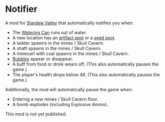 # Notifier

A mod for [Stardew Valley](https://www.stardewvalley.net/) that automatically notifies you when:

- The [Watering Can](https://stardewvalleywiki.com/Watering_Cans) runs out of water.
- A new location has an [artifact spot](https://stardewvalleywiki.com/Artifact_Spot) or a [seed spot](https://stardewvalleywiki.com/Seed_Spot).
- A ladder spawns in the mines / Skull Cavern.
- A shaft spawns in the mines / Skull Cavern.
- A minecart with coal spawns in the mines / Skull Cavern.
- [Bubbles](https://stardewvalleywiki.com/Fishing#Bubbles) appear or disappear.
- A buff from food or drink wears off. (This also automatically pauses the game.)
- The player's health drops below 48. (This also automatically pauses the game.)

Additionally, the mod will automatically pause the game when:

- Entering a new mines / Skull Cavern floor.
- A bomb explodes (including Explosive Ammo).

This mod is not yet published.
